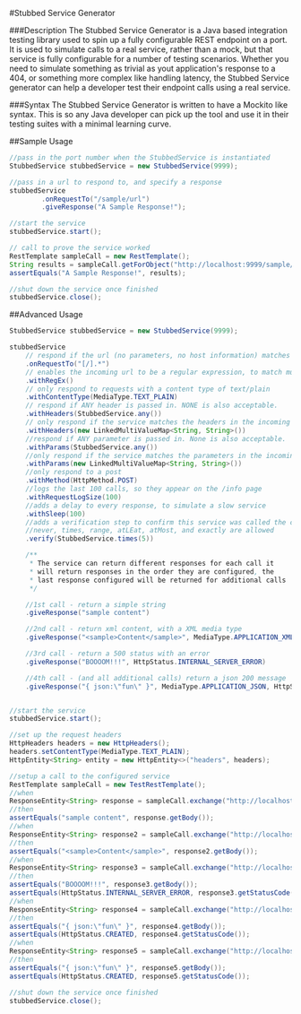 #Stubbed Service Generator


###Description
The Stubbed Service Generator is a Java based integration testing library used to spin up a fully configurable REST endpoint on a port.
It is used to simulate calls to a real service, rather than a mock, but that service is fully configurable for a number of testing scenarios.
Whether you need to simulate something as trivial as yout application's response to a 404, or something more complex like handling latency, the Stubbed Service generator can help a developer test their endpoint calls using a real service.

###Syntax
The Stubbed Service Generator is written to have a Mockito like syntax. This is so any Java developer can pick up the tool and use it in their testing suites with a minimal learning curve.

##Sample Usage

```Java
//pass in the port number when the StubbedService is instantiated
StubbedService stubbedService = new StubbedService(9999);

//pass in a url to respond to, and specify a response
stubbedService
        .onRequestTo("/sample/url")
        .giveResponse("A Sample Response!");

//start the service
stubbedService.start();

// call to prove the service worked
RestTemplate sampleCall = new RestTemplate();
String results = sampleCall.getForObject("http://localhost:9999/sample/url", String.class);
assertEquals("A Sample Response!", results);

//shut down the service once finished
stubbedService.close();
```

##Advanced Usage
```Java
StubbedService stubbedService = new StubbedService(9999);

stubbedService
    // respond if the url (no parameters, no host information) matches the input string
    .onRequestTo("[/].*")
    // enables the incoming url to be a regular expression, to match multiple urls
    .withRegEx()
    // only respond to requests with a content type of text/plain
    .withContentType(MediaType.TEXT_PLAIN)
    // respond if ANY header is passed in. NONE is also acceptable.
    .withHeaders(StubbedService.any())
    // only respond if the service matches the headers in the incoming MultiValueMap
    .withHeaders(new LinkedMultiValueMap<String, String>())
    //respond if ANY parameter is passed in. None is also acceptable.
    .withParams(StubbedService.any())
    //only respond if the service matches the parameters in the incoming MultiValueMap
    .withParams(new LinkedMultiValueMap<String, String>())
    //only respond to a post
    .withMethod(HttpMethod.POST)
    //logs the last 100 calls, so they appear on the /info page
    .withRequestLogSize(100)
    //adds a delay to every response, to simulate a slow service
    .withSleep(100)
    //adds a verification step to confirm this service was called the correct amount of times.
    //never, times, range, atLEat, atMost, and exactly are allowed
    .verify(StubbedService.times(5))

    /**
     * The service can return different responses for each call it
     * will return responses in the order they are configured, the
     * last response configured will be returned for additional calls
     */

    //1st call - return a simple string
    .giveResponse("sample content")

    //2nd call - return xml content, with a XML media type
    .giveResponse("<sample>Content</sample>", MediaType.APPLICATION_XML)

    //3rd call - return a 500 status with an error
    .giveResponse("BOOOOM!!!", HttpStatus.INTERNAL_SERVER_ERROR)

    //4th call - (and all additional calls) return a json 200 message
    .giveResponse("{ json:\"fun\" }", MediaType.APPLICATION_JSON, HttpStatus.CREATED);


//start the service
stubbedService.start();

//set up the request headers
HttpHeaders headers = new HttpHeaders();
headers.setContentType(MediaType.TEXT_PLAIN);
HttpEntity<String> entity = new HttpEntity<>("headers", headers);

//setup a call to the configured service
RestTemplate sampleCall = new TestRestTemplate();
//when
ResponseEntity<String> response = sampleCall.exchange("http://localhost:9999/sample/url", HttpMethod.POST, entity, String.class);
//then
assertEquals("sample content", response.getBody());
//when
ResponseEntity<String> response2 = sampleCall.exchange("http://localhost:9999/sample/url", HttpMethod.POST, entity, String.class);
//then
assertEquals("<sample>Content</sample>", response2.getBody());
//when
ResponseEntity<String> response3 = sampleCall.exchange("http://localhost:9999/sample/url", HttpMethod.POST, entity, String.class);
//then
assertEquals("BOOOOM!!!", response3.getBody());
assertEquals(HttpStatus.INTERNAL_SERVER_ERROR, response3.getStatusCode());
//when
ResponseEntity<String> response4 = sampleCall.exchange("http://localhost:9999/sample/url", HttpMethod.POST, entity, String.class);
//then
assertEquals("{ json:\"fun\" }", response4.getBody());
assertEquals(HttpStatus.CREATED, response4.getStatusCode());
//when
ResponseEntity<String> response5 = sampleCall.exchange("http://localhost:9999/sample/url", HttpMethod.POST, entity, String.class);
//then
assertEquals("{ json:\"fun\" }", response5.getBody());
assertEquals(HttpStatus.CREATED, response5.getStatusCode());

//shut down the service once finished
stubbedService.close();
```